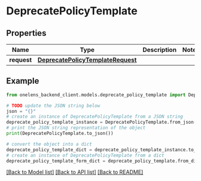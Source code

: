 # DeprecatePolicyTemplate


## Properties

Name | Type | Description | Notes
------------ | ------------- | ------------- | -------------
**request** | [**DeprecatePolicyTemplateRequest**](DeprecatePolicyTemplateRequest.md) |  | 

## Example

```python
from onelens_backend_client.models.deprecate_policy_template import DeprecatePolicyTemplate

# TODO update the JSON string below
json = "{}"
# create an instance of DeprecatePolicyTemplate from a JSON string
deprecate_policy_template_instance = DeprecatePolicyTemplate.from_json(json)
# print the JSON string representation of the object
print(DeprecatePolicyTemplate.to_json())

# convert the object into a dict
deprecate_policy_template_dict = deprecate_policy_template_instance.to_dict()
# create an instance of DeprecatePolicyTemplate from a dict
deprecate_policy_template_form_dict = deprecate_policy_template.from_dict(deprecate_policy_template_dict)
```
[[Back to Model list]](../README.md#documentation-for-models) [[Back to API list]](../README.md#documentation-for-api-endpoints) [[Back to README]](../README.md)


